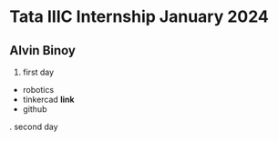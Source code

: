 # Tata IIIC Internship January 2024

## Alvin Binoy

1. first day
  * robotics
  * tinkercad **link**
  * github
  
. second day

